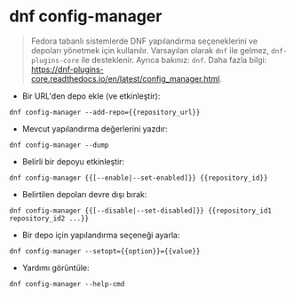 # dnf config-manager

> Fedora tabanlı sistemlerde DNF yapılandırma seçeneklerini ve depoları yönetmek için kullanılır.
> Varsayılan olarak `dnf` ile gelmez, `dnf-plugins-core` ile desteklenir.
> Ayrıca bakınız: `dnf`.
> Daha fazla bilgi: <https://dnf-plugins-core.readthedocs.io/en/latest/config_manager.html>.

- Bir URL'den depo ekle (ve etkinleştir):

`dnf config-manager --add-repo={{repository_url}}`

- Mevcut yapılandırma değerlerini yazdır:

`dnf config-manager --dump`

- Belirli bir depoyu etkinleştir:

`dnf config-manager {{[--enable|--set-enabled]}} {{repository_id}}`

- Belirtilen depoları devre dışı bırak:

`dnf config-manager {{[--disable|--set-disabled]}} {{repository_id1 repository_id2 ...}}`

- Bir depo için yapılandırma seçeneği ayarla:

`dnf config-manager --setopt={{option}}={{value}}`

- Yardımı görüntüle:

`dnf config-manager --help-cmd`
